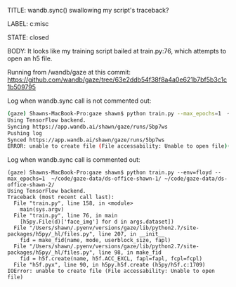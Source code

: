 TITLE:
wandb.sync() swallowing my script's traceback?

LABEL:
c:misc

STATE:
closed

BODY:
It looks like my training script bailed at train.py:76, which attempts to open an h5 file. 

Running from /wandb/gaze at this commit:
https://github.com/wandb/gaze/tree/63e2ddb54f38f8a4a0e621b7bf5b3c1c1b509795

Log when wandb.sync call is not commented out:
```bash
(gaze) Shawns-MacBook-Pro:gaze shawn$ python train.py --max_epochs=1  ~/code/gaze-data/ds-office-shawn-1/ ~/code/gaze-data/ds-office-shawn-2/
Using TensorFlow backend.
Syncing https://app.wandb.ai/shawn/gaze/runs/5bp7ws
Pushing log
Synced https://app.wandb.ai/shawn/gaze/runs/5bp7ws
ERROR: unable to create file (File accessability: Unable to open file)(gaze) Shawns-MacBook-Pro:gaze shawn$
```

Log when wandb.sync call is commented out:
```
(gaze) Shawns-MacBook-Pro:gaze shawn$ python train.py --env=floyd --max_epochs=1  ~/code/gaze-data/ds-office-shawn-1/ ~/code/gaze-data/ds-office-shawn-2/
Using TensorFlow backend.
Traceback (most recent call last):
  File "train.py", line 158, in <module>
    main(sys.argv)
  File "train.py", line 76, in main
    [h5py.File(d)['face_img'] for d in args.dataset])
  File "/Users/shawn/.pyenv/versions/gaze/lib/python2.7/site-packages/h5py/_hl/files.py", line 207, in __init__
    fid = make_fid(name, mode, userblock_size, fapl)
  File "/Users/shawn/.pyenv/versions/gaze/lib/python2.7/site-packages/h5py/_hl/files.py", line 98, in make_fid
    fid = h5f.create(name, h5f.ACC_EXCL, fapl=fapl, fcpl=fcpl)
  File "h5f.pyx", line 90, in h5py.h5f.create (h5py/h5f.c:1709)
IOError: unable to create file (File accessability: Unable to open file)
```

